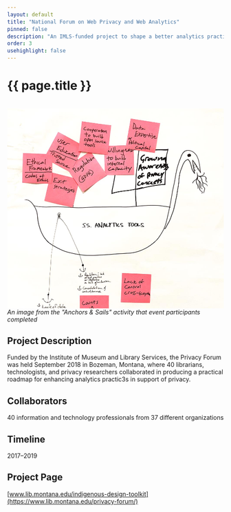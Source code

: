 ```yaml
---
layout: default
title: "National Forum on Web Privacy and Web Analytics"
pinned: false
description: "An IMLS-funded project to shape a better analytics practice that protects users’ privacy from unwanted third-party tracking and targeting" 
order: 3
usehighlight: false
---
```



# {{ page.title }}

<br>

<img style="display: block;" class="img-fluid" src="/assets/img/privacy_forum.jpg" alt="image of a design activity showing a boat with anchors attached">
<em>An image from the "Anchors & Sails" activity that event participants completed</em>

## Project Description
Funded by the Institute of Museum and Library Services, the Privacy Forum was held September 2018 in Bozeman, Montana, where 40 librarians, technologists, and privacy researchers collaborated in producing a practical roadmap for enhancing analytics practic3s in support of privacy.

## Collaborators
40 information and technology professionals from 37 different organizations

## Timeline
2017–2019

## Project Page
[www.lib.montana.edu/indigenous-design-toolkit](https://www.lib.montana.edu/privacy-forum/)
